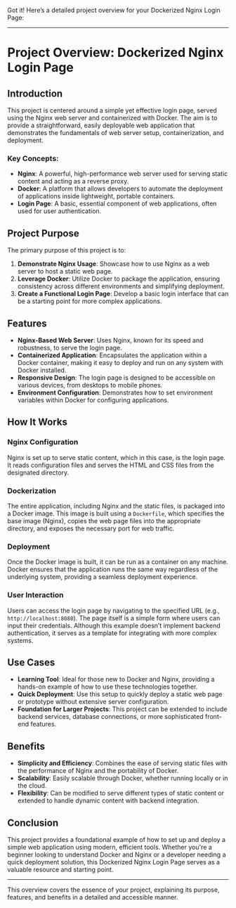 Got it! Here’s a detailed project overview for your Dockerized Nginx Login Page:

---

# Project Overview: Dockerized Nginx Login Page

## Introduction

This project is centered around a simple yet effective login page, served using the Nginx web server and containerized with Docker. The aim is to provide a straightforward, easily deployable web application that demonstrates the fundamentals of web server setup, containerization, and deployment.

### Key Concepts:

- **Nginx**: A powerful, high-performance web server used for serving static content and acting as a reverse proxy.
- **Docker**: A platform that allows developers to automate the deployment of applications inside lightweight, portable containers.
- **Login Page**: A basic, essential component of web applications, often used for user authentication.

## Project Purpose

The primary purpose of this project is to:

1. **Demonstrate Nginx Usage**: Showcase how to use Nginx as a web server to host a static web page.
2. **Leverage Docker**: Utilize Docker to package the application, ensuring consistency across different environments and simplifying deployment.
3. **Create a Functional Login Page**: Develop a basic login interface that can be a starting point for more complex applications.

## Features

- **Nginx-Based Web Server**: Uses Nginx, known for its speed and robustness, to serve the login page.
- **Containerized Application**: Encapsulates the application within a Docker container, making it easy to deploy and run on any system with Docker installed.
- **Responsive Design**: The login page is designed to be accessible on various devices, from desktops to mobile phones.
- **Environment Configuration**: Demonstrates how to set environment variables within Docker for configuring applications.

## How It Works

### Nginx Configuration

Nginx is set up to serve static content, which in this case, is the login page. It reads configuration files and serves the HTML and CSS files from the designated directory.

### Dockerization

The entire application, including Nginx and the static files, is packaged into a Docker image. This image is built using a `Dockerfile`, which specifies the base image (Nginx), copies the web page files into the appropriate directory, and exposes the necessary port for web traffic.

### Deployment

Once the Docker image is built, it can be run as a container on any machine. Docker ensures that the application runs the same way regardless of the underlying system, providing a seamless deployment experience.

### User Interaction

Users can access the login page by navigating to the specified URL (e.g., `http://localhost:8080`). The page itself is a simple form where users can input their credentials. Although this example doesn’t implement backend authentication, it serves as a template for integrating with more complex systems.

## Use Cases

- **Learning Tool**: Ideal for those new to Docker and Nginx, providing a hands-on example of how to use these technologies together.
- **Quick Deployment**: Use this setup to quickly deploy a static web page or prototype without extensive server configuration.
- **Foundation for Larger Projects**: This project can be extended to include backend services, database connections, or more sophisticated front-end features.

## Benefits

- **Simplicity and Efficiency**: Combines the ease of serving static files with the performance of Nginx and the portability of Docker.
- **Scalability**: Easily scalable through Docker, whether running locally or in the cloud.
- **Flexibility**: Can be modified to serve different types of static content or extended to handle dynamic content with backend integration.

## Conclusion

This project provides a foundational example of how to set up and deploy a simple web application using modern, efficient tools. Whether you're a beginner looking to understand Docker and Nginx or a developer needing a quick deployment solution, this Dockerized Nginx Login Page serves as a valuable resource and starting point.

---

This overview covers the essence of your project, explaining its purpose, features, and benefits in a detailed and accessible manner.